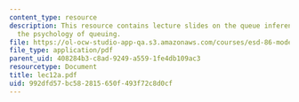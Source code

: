 ```yaml
---
content_type: resource
description: This resource contains lecture slides on the queue inference engine and
  the psychology of queuing.
file: https://ol-ocw-studio-app-qa.s3.amazonaws.com/courses/esd-86-models-data-and-inference-for-socio-technical-systems-spring-2007/992dfd57bc582815650f493f72c8d0cf_lec12a.pdf
file_type: application/pdf
parent_uid: 408284b3-c8ad-9249-a559-1fe4db109ac3
resourcetype: Document
title: lec12a.pdf
uid: 992dfd57-bc58-2815-650f-493f72c8d0cf
---
```

